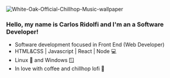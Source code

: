 ![White-Oak-Official-Chillhop-Music-wallpaper](https://user-images.githubusercontent.com/27232476/142006943-538c42ca-babc-4df4-8b3d-5805c06283c0.gif)

### Hello, my name is Carlos Ridolfi and I'm an a Software Developer!
- Software development focused in Front End (Web Developer)
- HTML&CSS | Javascript | React | Node 💻
- Linux 🐧 and Windows 🪟
- In love with coffee and chillhop lofi 🦝
